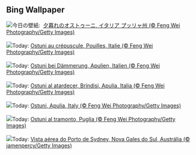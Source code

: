 ## Bing Wallpaper
![](https://www.bing.com/th?id=OHR.ItalyOstuni_JA-JP1339145959_UHD.jpg&w=1000)今日の壁紙: &nbsp;[夕暮れのオストゥーニ, イタリア プッリャ州 (© Feng Wei Photography/Getty Images)](https://www.bing.com/th?id=OHR.ItalyOstuni_JA-JP1339145959_UHD.jpg)
<br><br/>
![](https://www.bing.com/th?id=OHR.ItalyOstuni_FR-FR7585525322_UHD.jpg&w=1000)Today: [Ostuni au crépuscule, Pouilles, Italie (© Feng Wei Photography/Getty Images)](https://www.bing.com/th?id=OHR.ItalyOstuni_FR-FR7585525322_UHD.jpg)
<br><br/>
![](https://www.bing.com/th?id=OHR.ItalyOstuni_DE-DE7873606461_UHD.jpg&w=1000)Today: [Ostuni bei Dämmerung, Apulien, Italien (© Feng Wei Photography/Getty Images)](https://www.bing.com/th?id=OHR.ItalyOstuni_DE-DE7873606461_UHD.jpg)
<br><br/>
![](https://www.bing.com/th?id=OHR.ItalyOstuni_ES-ES6756528922_UHD.jpg&w=1000)Today: [Ostuni al atardecer, Brindisi, Apulia, Italia (© Feng Wei Photography/Getty Images)](https://www.bing.com/th?id=OHR.ItalyOstuni_ES-ES6756528922_UHD.jpg)
<br><br/>
![](https://www.bing.com/th?id=OHR.ItalyOstuni_EN-GB1857300472_UHD.jpg&w=1000)Today: [Ostuni, Apulia, Italy (© Feng Wei Photography/Getty Images)](https://www.bing.com/th?id=OHR.ItalyOstuni_EN-GB1857300472_UHD.jpg)
<br><br/>
![](https://www.bing.com/th?id=OHR.ItalyOstuni_IT-IT5728384591_UHD.jpg&w=1000)Today: [Ostuni al tramonto, Puglia (© Feng Wei Photography/Getty Images)](https://www.bing.com/th?id=OHR.ItalyOstuni_IT-IT5728384591_UHD.jpg)
<br><br/>
![](https://www.bing.com/th?id=OHR.SydneyHarbour_PT-BR9026745479_UHD.jpg&w=1000)Today: [Vista aérea do Porto de Sydney, Nova Gales do Sul, Austrália (© jamenpercy/Getty Images)](https://www.bing.com/th?id=OHR.SydneyHarbour_PT-BR9026745479_UHD.jpg)
<br><br/>
